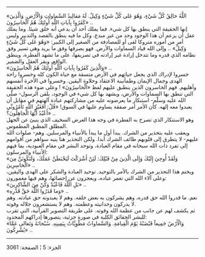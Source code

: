 ------------------------------------------------------------------------

«اللَّهُ خالِقُ كُلِّ شَيْءٍ، وَهُوَ عَلى كُلِّ شَيْءٍ وَكِيلٌ. لَهُ مَقالِيدُ السَّماواتِ وَالْأَرْضِ.
وَالَّذِينَ كَفَرُوا بِآياتِ اللَّهِ أُولئِكَ هُمُ الْخاسِرُونَ» ..  
إنها الحقيقة التي ينطق بها كل شيء. فما يملك أحد أن يدعي أنه خلق شيئا.
وما يملك عقل أن يزعم أن هذا الوجود وجد من غير مبدع. وكل ما فيه ينطق
بالقصد والتدبير وليس أمر من أموره متروكا لقى أو للمصادفة من الصغير إلى
الكبير: «وَهُوَ عَلى كُلِّ شَيْءٍ وَكِيلٌ» .. وإلى الله قياد السماوات والأرض. فهو
يصرفها وفق ما يريد وهي تسير وفق نظامه الذي قدره وما تتدخل إرادة غير
إرادته في تصريفها، على ما تشهد الفطرة، وينطق الواقع، ويقر العقل
والضمير.  
«وَالَّذِينَ كَفَرُوا بِآياتِ اللَّهِ أُولئِكَ هُمُ الْخاسِرُونَ» ..  
خسروا لإدراك الذي يجعل حياتهم في الأرض متسقة مع حياة الكون كله وخسروا
راحة الهدى وجمال الإيمان وطمأنينة الاعتقاد وحلاوة اليقين. وخسروا في
الآخرة أنفسهم وأهليهم. فهم الخاسرون الذين ينطبق عليهم لفظ «الْخاسِرُونَ» !
وعلى ضوء هذه الحقيقة التي تنطق بها السماوات والأرض، ويشهد بها كل شيء في
الوجود، يلقن الرسول- صلّى الله عليه وسلّم- استنكار ما يعرضونه عليه من
مشاركتهم عبادة آلهتهم في مقابل أن يعبدوا معه إلهه. كأن الأمر أمر صفقة
يساوم عليها في السوق! «قُلْ: أَفَغَيْرَ اللَّهِ تَأْمُرُونِّي أَعْبُدُ أَيُّهَا الْجاهِلُونَ؟» ..  
وهو الاستنكار الذي تصرخ به الفطرة في وجه هذا العرض السخيف الذي ينبئ عن
الجهل المطلق المطبق المطموس.  
ويعقب عليه بتحذير من الشرك. يبدأ أول ما يبدأ بالأنبياء والمرسلين. وهم-
صلوات الله عليهم- لا يتطرق إلى قلوبهم طائف الشرك أبدا. ولكن التحذير هنا
ينبه سواهم من أقوامهم إلى تفرد ذات الله سبحانه في مقام العبادة، وتوحد
البشر في مقام العبودية، بما فيهم الأنبياء والمرسلون:  
«وَلَقَدْ أُوحِيَ إِلَيْكَ وَإِلَى الَّذِينَ مِنْ قَبْلِكَ: لَئِنْ أَشْرَكْتَ لَيَحْبَطَنَّ عَمَلُكَ، وَلَتَكُونَنَّ مِنَ
الْخاسِرِينَ» ..  
ويختم هذا التحذير من الشرك بالأمر بالتوحيد. توحيد العبادة والشكر على
الهدى واليقين، وعلى آلاء الله التي تغمر عباده، ويعجزون عن إحصائها، وهم
فيها مغمورون:  
«بَلِ اللَّهَ فَاعْبُدْ وَكُنْ مِنَ الشَّاكِرِينَ» ..  
«وَما قَدَرُوا اللَّهَ حَقَّ قَدْرِهِ» ..  
نعم. ما قدروا الله حق قدره، وهم يشركون به بعض خلقه. وهم لا يعبدونه حق
عبادته. وهم لا يدركون وحدانيته وعظمته. وهم لا يستشعرون جلاله وقوته.  
ثم يكشف لهم عن جانب من عظمة الله وقوته. على طريقة التصوير القرآنية، التي
تقرب للبشر الحقائق الكلية في صورة جزئية، يتصورها إدراكهم المحدود:  
«وَالْأَرْضُ جَمِيعاً قَبْضَتُهُ يَوْمَ الْقِيامَةِ. وَالسَّماواتُ مَطْوِيَّاتٌ بِيَمِينِهِ. سُبْحانَهُ وَتَعالى
عَمَّا يُشْرِكُونَ» ..

------------------------------------------------------------------------

الجزء: 5 ¦ الصفحة: 3061
